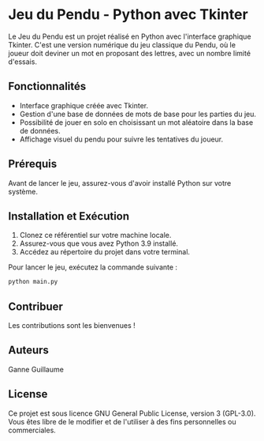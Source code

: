 # Jeu du Pendu - Python avec Tkinter

Le Jeu du Pendu est un projet réalisé en Python avec l'interface graphique Tkinter. C'est une version numérique du jeu classique du Pendu, où le joueur doit deviner un mot en proposant des lettres, avec un nombre limité d'essais.

## Fonctionnalités

- Interface graphique créée avec Tkinter.
- Gestion d'une base de données de mots de base pour les parties du jeu.
- Possibilité de jouer en solo en choisissant un mot aléatoire dans la base de données.
- Affichage visuel du pendu pour suivre les tentatives du joueur.

## Prérequis

Avant de lancer le jeu, assurez-vous d'avoir installé Python sur votre système.

## Installation et Exécution

1. Clonez ce référentiel sur votre machine locale.
2. Assurez-vous que vous avez Python 3.9 installé.
3. Accédez au répertoire du projet dans votre terminal.

Pour lancer le jeu, exécutez la commande suivante :

```bash
python main.py
```

## Contribuer
Les contributions sont les bienvenues ! 

## Auteurs
Ganne Guillaume

## License
Ce projet est sous licence GNU General Public License, version 3 (GPL-3.0). Vous êtes libre de le modifier et de l'utiliser à des fins personnelles ou commerciales.

